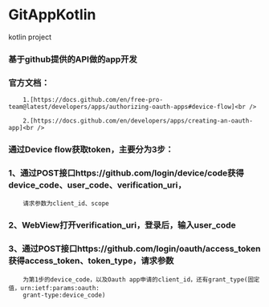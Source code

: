 # GitAppKotlin
kotlin project

### 基于github提供的API做的app开发

### 官方文档：<br />
        1.[https://docs.github.com/en/free-pro-team@latest/developers/apps/authorizing-oauth-apps#device-flow]<br />

        2.[https://docs.github.com/en/developers/apps/creating-an-oauth-app]<br />

### 通过Device flow获取token，主要分为3步：<br />

###     1、通过POST接口https://github.com/login/device/code获得device_code、user_code、verification_uri，
        请求参数为client_id、scope

###     2、WebView打开verification_uri，登录后，输入user_code

###     3、通过POST接口https://github.com/login/oauth/access_token获得access_token、token_type，请求参数
        为第1步的device_code，以及Oauth app申请的client_id，还有grant_type(固定值，urn:ietf:params:oauth:
        grant-type:device_code)

